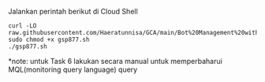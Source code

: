 Jalankan perintah berikut di Cloud Shell

```
curl -LO raw.githubusercontent.com/Haeratunnisa/GCA/main/Bot%20Management%20with%20Google%20Cloud%20Armor%20and%20reCAPTCHA/gsp877.sh
sudo chmod +x gsp877.sh
./gsp877.sh
```
*note: untuk Task 6 lakukan secara manual untuk memperbaharui MQL(monitoring query language) query
